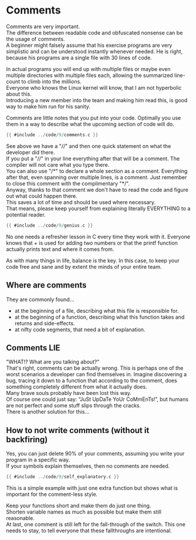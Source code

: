 # Comments

Comments are very important.  
The difference between readable code and obfuscated nonsense can be the usage of
comments.  
A beginner might falsely assume that his exercise programs are very simplistic
and can be understood instantly whenever needed. He is right, because his
programs are a single file with 30 lines of code.  
  
In actual programs you will end up with multiple files or maybe even multiple
directories with multiple files each, allowing the summarized line-count to
climb into the millions.  
Everyone who knows the Linux kernel will know, that I am not hyperbolic about
this.  
Introducing a new member into the team and making him read this, is good way to
make him run for his sanity.  
  
Comments are little notes that you put into your code. Optimally you use them in
a way to describe what the upcoming section of code will do.  

```c
{{ #include ../code/9/comments.c }}
```

See above we have a "//" and then one quick statement on what the developer
did there.  
If you put a "//" in your line everything after that will be a comment. The
compiler will not care what you type there.  
You can also use "/\*" to declare a whole section as a comment. Everything after
that, even spanning over multiple lines, is a comment. Just remember to close
this comment with the complimentary "\*/".  
Anyway, thanks to that comment we don't have to read the code and figure out
what could happen there.  
This saves a lot of time and should be used where necessary.  
That means, please keep yourself from explaining literally EVERYTHING to a
potential reader.  

```c
{{ #include ../code/9/genius.c }}
```

No one needs a refresher lesson in C every time they work with it. Everyone
knows that + is used for adding two numbers or that the printf function actually
prints text and where it comes from.  
  
As with many things in life, balance is the key. In this case, to keep your code
free and sane and by extent the minds of your entire team.  

## Where are comments

They are commonly found…  

- at the beginning of a file, describing what this file is responsible for.
- at the beginning of a function, describing what this function takes and
  returns and side-effects.
- at nifty code segments, that need a bit of explanation.

## Comments LIE

"WHAT!? What are you talking about?"  
That's right, comments can be actually wrong. This is perhaps one of the worst
scenarios a developer can find themselves in. Imagine discovering a bug, tracing
it down to a function that according to the comment, does something completely
different from what it actually does.  
Many brave souls probably have been lost this way.  
Of course one could just say: “JuSt UpDaTe YoUr CoMmEnTs!”, but humans are not
perfect and some stuff slips through the cracks.  
There is another solution for this...  

## How to not write comments (without it backfiring)

Yes, you can just delete 90% of your comments, assuming you write your program
in a specific way.  
If your symbols explain themselves, then no comments are needed.  

```c
{{ #include ../code/9/self_explanatory.c }}
```

This is a simple example with just one extra function but shows what is
important for the comment-less style.  
  
Keep your functions short and make them do just one thing.  
Shorten variable names as much as possible but make them still reasonable.  
At last, one comment is still left for the fall-through of the switch. This one
needs to stay, to tell everyone that these fallthroughs are intentional.  

